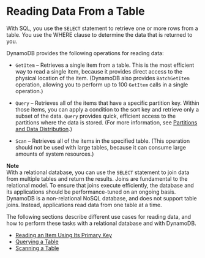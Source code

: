 # Reading Data From a Table<a name="SQLtoNoSQL.ReadData"></a>

With SQL, you use the `SELECT` statement to retrieve one or more rows from a table\. You use the WHERE clause to determine the data that is returned to you\.

DynamoDB provides the following operations for reading data:

+ `GetItem` – Retrieves a single item from a table\. This is the most efficient way to read a single item, because it provides direct access to the physical location of the item\. \(DynamoDB also provides `BatchGetItem` operation, allowing you to perform up to 100 `GetItem` calls in a single operation\.\)

+ `Query` – Retrieves all of the items that have a specific partition key\. Within those items, you can apply a condition to the sort key and retrieve only a subset of the data\. `Query` provides quick, efficient access to the partitions where the data is stored\. \(For more information, see [Partitions and Data Distribution](HowItWorks.Partitions.md)\.\)

+ `Scan` – Retrieves all of the items in the specified table\. \(This operation should not be used with large tables, because it can consume large amounts of system resources\.\)

**Note**  
With a relational database, you can use the `SELECT` statement to join data from multiple tables and return the results\. Joins are fundamental to the relational model\. To ensure that joins execute efficiently, the database and its applications should be performance\-tuned on an ongoing basis\.  
DynamoDB is a non\-relational NoSQL database, and does not support table joins\. Instead, applications read data from one table at a time\. 

The following sections describe different use cases for reading data, and how to perform these tasks with a relational database and with DynamoDB\.


+ [Reading an Item Using Its Primary Key](SQLtoNoSQL.ReadData.SingleItem.md)
+ [Querying a Table](SQLtoNoSQL.ReadData.Query.md)
+ [Scanning a Table](SQLtoNoSQL.ReadData.Scan.md)